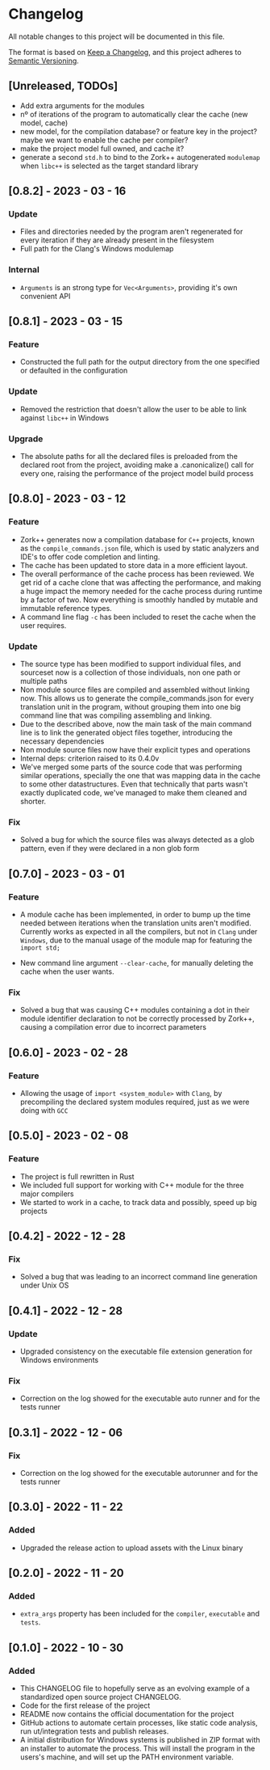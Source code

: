 # Changelog

All notable changes to this project will be documented in this file.

The format is based on [Keep a Changelog](https://keepachangelog.com/en/1.0.0/),
and this project adheres to [Semantic Versioning](https://semver.org/spec/v2.0.0.html).

## [Unreleased, TODOs]
- Add extra arguments for the modules
- nº of iterations of the program to automatically clear the cache (new model, cache)
- new model, for the compilation database? or feature key in the project? maybe we want to
enable the cache per compiler?
- make the project model full owned, and cache it?
- generate a second `std.h` to bind to the Zork++ autogenerated `modulemap` when `libc++`
is selected as the target standard library

## [0.8.2] - 2023 - 03 - 16

### Update

- Files and directories needed by the program aren't regenerated for every iteration
if they are already present in the filesystem
- Full path for the Clang's Windows modulemap

### Internal

- `Arguments` is an strong type for `Vec<Arguments>`, providing it's own
  convenient API

## [0.8.1] - 2023 - 03 - 15

### Feature

- Constructed the full path for the output directory from the one specified or defaulted
in the configuration

### Update

- Removed the restriction that doesn't allow the user to be able to link against `libc++`
in Windows

### Upgrade
- The absolute paths for all the declared files is preloaded from the declared root from
the project, avoiding make a .canonicalize() call for every one, raising the performance
of the project model build process

## [0.8.0] - 2023 - 03 - 12

### Feature

- Zork++ generates now a compilation database for `C++` projects, known as the `compile_commands.json`
file, which is used by static analyzers and IDE's to offer code completion and linting.
- The cache has been updated to store data in a more efficient layout.
- The overall performance of the cache process has been reviewed. We get rid of a cache clone that was affecting
the performance, and making a huge impact the memory needed for the cache process during runtime
by a factor of two.
Now everything is smoothly handled by mutable and immutable reference types. 
- A command line flag `-c` has been included to reset the cache when the user requires.

### Update

- The source type has been modified to support individual files, and
sourceset now is a collection of those individuals, non one path or multiple paths
- Non module source files are compiled and assembled without linking now. This
allows us to generate the compile_commands.json for every translation unit
in the program, without grouping them into one big command line that was compiling
assembling and linking.
- Due to the described above, now the main task of the main command line
is to link the generated object files together, introducing the necessary dependencies
- Non module source files now have their explicit types and operations
- Internal deps: criterion raised to its 0.4.0v
- We've merged some parts of the source code that was performing similar operations, specially the one that was mapping
  data in the cache to some other datastructures. Even that technically that parts wasn't exactly
  duplicated code, we've managed to make them cleaned and shorter.

### Fix

- Solved a bug for which the source files was always detected as a glob pattern,
even if they were declared in a non glob form

## [0.7.0] - 2023 - 03 - 01

### Feature

- A module cache has been implemented, in order to bump up the time needed between iterations when
the translation units aren't modified.
Currently works as expected in all the compilers, but not in `Clang` under `Windows`, due to
the manual usage of the module map for featuring the `import std;`

- New command line argument `--clear-cache`, for manually deleting the cache when the user wants.

### Fix

- Solved a bug that was causing C++ modules containing a dot in their module identifier declaration to not be correctly processed by Zork++, causing a compilation error due to incorrect parameters

## [0.6.0] - 2023 - 02 - 28

### Feature

- Allowing the usage of `import <system_module>` with `Clang`, by precompiling
the declared system modules required, just as we were doing with `GCC`

## [0.5.0] - 2023 - 02 - 08

### Feature

- The project is full rewritten in Rust
- We included full support for working with C++ module for the three major compilers
- We started to work in a cache, to track data and possibly, speed up big projects

## [0.4.2] - 2022 - 12 - 28

### Fix

- Solved a bug that was leading to an incorrect command line generation under Unix OS

## [0.4.1] - 2022 - 12 - 28

### Update

- Upgraded consistency on the executable file extension generation for Windows environments

### Fix

- Correction on the log showed for the executable auto runner and for the tests runner

## [0.3.1] - 2022 - 12 - 06

### Fix

- Correction on the log showed for the executable autorunner and for the tests runner

## [0.3.0] - 2022 - 11 - 22

### Added

- Upgraded the release action to upload assets with the Linux binary

## [0.2.0] - 2022 - 11 - 20

### Added

- `extra_args` property has been included for the `compiler`,
`executable` and `tests`.

## [0.1.0] - 2022 - 10 - 30

### Added

- This CHANGELOG file to hopefully serve as an evolving example of a
  standardized open source project CHANGELOG.
- Code for the first release of the project
- README now contains the official documentation for the project
- GitHub actions to automate certain processes, like static code analysis,
run ut/integration tests and publish releases.
- A initial distribution for Windows systems is published in ZIP format with
an installer to automate the process. This will install the program in the users's machine, and will set up the PATH environment variable.
